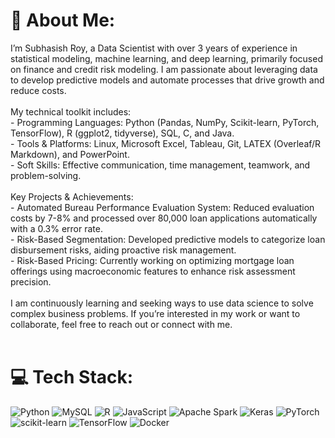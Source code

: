 # 💫 About Me:
I’m Subhasish Roy, a Data Scientist with over 3 years of experience in statistical modeling, machine learning, and deep learning, primarily focused on finance and credit risk modeling. I am passionate about leveraging data to develop predictive models and automate processes that drive growth and reduce costs.<br><br>My technical toolkit includes:<br>- Programming Languages: Python (Pandas, NumPy, Scikit-learn, PyTorch, TensorFlow), R (ggplot2, tidyverse), SQL, C, and Java.<br>- Tools & Platforms: Linux, Microsoft Excel, Tableau, Git, LATEX (Overleaf/R Markdown), and PowerPoint.<br>- Soft Skills: Effective communication, time management, teamwork, and problem-solving.<br><br>Key Projects & Achievements:<br>- Automated Bureau Performance Evaluation System: Reduced evaluation costs by 7-8% and processed over 80,000 loan applications automatically with a 0.3% error rate.<br>- Risk-Based Segmentation: Developed predictive models to categorize loan disbursement risks, aiding proactive risk management.<br>- Risk-Based Pricing: Currently working on optimizing mortgage loan offerings using macroeconomic features to enhance risk assessment precision.<br><br>I am continuously learning and seeking ways to use data science to solve complex business problems. If you’re interested in my work or want to collaborate, feel free to reach out or connect with me.<br><br>


# 💻 Tech Stack:
![Python](https://img.shields.io/badge/python-3670A0?style=for-the-badge&logo=python&logoColor=ffdd54) ![MySQL](https://img.shields.io/badge/mysql-4479A1.svg?style=for-the-badge&logo=mysql&logoColor=white) ![R](https://img.shields.io/badge/r-%23276DC3.svg?style=for-the-badge&logo=r&logoColor=white) ![JavaScript](https://img.shields.io/badge/javascript-%23323330.svg?style=for-the-badge&logo=javascript&logoColor=%23F7DF1E) ![Apache Spark](https://img.shields.io/badge/Apache%20Spark-FDEE21?style=for-the-badge&logo=apachespark&logoColor=black) ![Keras](https://img.shields.io/badge/Keras-%23D00000.svg?style=for-the-badge&logo=Keras&logoColor=white) ![PyTorch](https://img.shields.io/badge/PyTorch-%23EE4C2C.svg?style=for-the-badge&logo=PyTorch&logoColor=white) ![scikit-learn](https://img.shields.io/badge/scikit--learn-%23F7931E.svg?style=for-the-badge&logo=scikit-learn&logoColor=white) ![TensorFlow](https://img.shields.io/badge/TensorFlow-%23FF6F00.svg?style=for-the-badge&logo=TensorFlow&logoColor=white) ![Docker](https://img.shields.io/badge/docker-%230db7ed.svg?style=for-the-badge&logo=docker&logoColor=white)
<!-- # 📊 GitHub Stats:
![](https://github-readme-stats.vercel.app/api?username=Itssubhasish&theme=dark&hide_border=false&include_all_commits=false&count_private=false)<br/>
![](https://github-readme-streak-stats.herokuapp.com/?user=Itssubhasish&theme=dark&hide_border=false)<br/>
![](https://github-readme-stats.vercel.app/api/top-langs/?username=Itssubhasish&theme=dark&hide_border=false&include_all_commits=false&count_private=false&layout=compact)

### ✍️ Random Dev Quote
![](https://quotes-github-readme.vercel.app/api?type=horizontal&theme=radical)

### 🔝 Top Contributed Repo
![](https://github-contributor-stats.vercel.app/api?username=Itssubhasish&limit=5&theme=dark&combine_all_yearly_contributions=true) -->

<!-- Proudly created with GPRM ( https://gprm.itsvg.in ) -->

<!--
**Itssubhasish/Itssubhasish** is a ✨ _special_ ✨ repository because its `README.md` (this file) appears on your GitHub profile.

Here are some ideas to get you started:

- 🔭 I’m currently working on ...
- 🌱 I’m currently learning ...
- 👯 I’m looking to collaborate on ...
- 🤔 I’m looking for help with ...
- 💬 Ask me about ...
- 📫 How to reach me: ...
- 😄 Pronouns: ...
- ⚡ Fun fact: ...
-->

